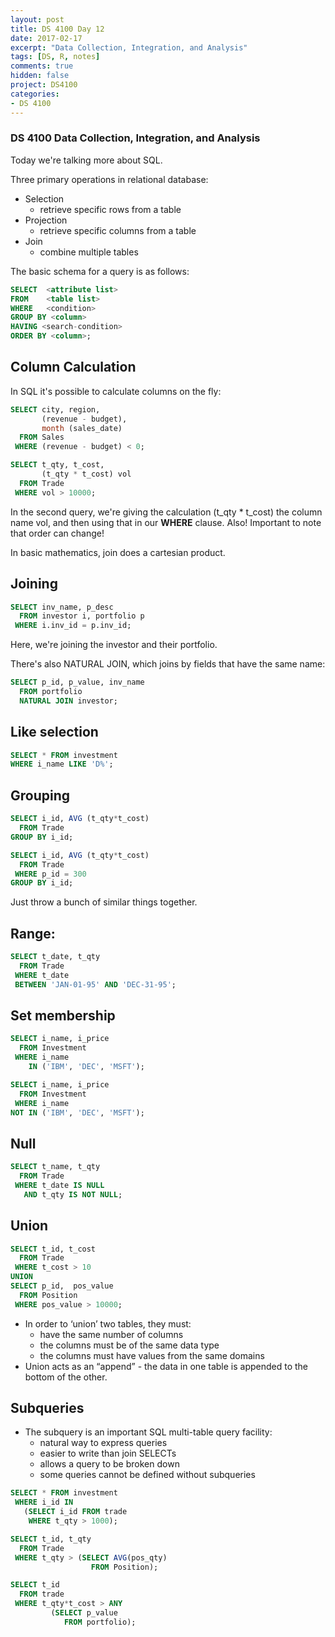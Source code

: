 ```yaml
---
layout: post
title: DS 4100 Day 12
date: 2017-02-17
excerpt: "Data Collection, Integration, and Analysis"
tags: [DS, R, notes]
comments: true
hidden: false
project: DS4100
categories:
- DS 4100
---
```


### DS 4100 Data Collection, Integration, and Analysis

Today we're talking more about SQL.

Three primary operations in relational database:

* Selection
	* retrieve specific rows from a table
* Projection
	* retrieve specific columns from a table
* Join
	* combine multiple tables

The basic schema for a query is as follows:

~~~ sql
SELECT 	<attribute list>
FROM 	<table list>
WHERE 	<condition>
GROUP BY <column>
HAVING <search-condition>
ORDER BY <column>;
~~~

## Column Calculation

In SQL it's possible to calculate columns on the fly:

~~~ sql
SELECT city, region, 
       (revenue - budget),
       month (sales_date)
  FROM Sales
 WHERE (revenue - budget) < 0;

SELECT t_qty, t_cost, 
       (t_qty * t_cost) vol
  FROM Trade
 WHERE vol > 10000;
~~~

In the second query, we're giving the calculation (t_qty * t_cost) the column name vol, and then using that in our **WHERE** clause.
Also! Important to note that order can change!

In basic mathematics, join does a cartesian product. 

## Joining

~~~ sql
SELECT inv_name, p_desc
  FROM investor i, portfolio p
 WHERE i.inv_id = p.inv_id;
~~~

Here, we're joining the investor and their portfolio.

There's also NATURAL JOIN, which joins by fields that have the same name:

~~~ sql
SELECT p_id, p_value, inv_name
  FROM portfolio 
  NATURAL JOIN investor;

~~~

## Like selection

~~~ sql
SELECT * FROM investment
WHERE i_name LIKE 'D%';
~~~


## Grouping

~~~ sql
SELECT i_id, AVG (t_qty*t_cost)
  FROM Trade
GROUP BY i_id;

SELECT i_id, AVG (t_qty*t_cost)
  FROM Trade
 WHERE p_id = 300
GROUP BY i_id;

~~~

Just throw a bunch of similar things together.

## Range:

~~~ sql
SELECT t_date, t_qty
  FROM Trade
 WHERE t_date 
 BETWEEN 'JAN-01-95' AND 'DEC-31-95';
~~~

## Set membership

~~~ sql
SELECT i_name, i_price
  FROM Investment
 WHERE i_name 
    IN ('IBM', 'DEC', 'MSFT');

SELECT i_name, i_price
  FROM Investment
 WHERE i_name 
NOT IN ('IBM', 'DEC', 'MSFT');

~~~

## Null

~~~ sql
SELECT t_name, t_qty
  FROM Trade
 WHERE t_date IS NULL
   AND t_qty IS NOT NULL; 
~~~


## Union

~~~ sql
SELECT t_id, t_cost
  FROM Trade
 WHERE t_cost > 10
UNION
SELECT p_id,  pos_value
  FROM Position
 WHERE pos_value > 10000;
~~~

* In order to ‘union’ two tables, they must:
	* have the same number of columns
	* the columns must be of the same data type
	* the columns must have values from the same domains
* Union acts as an “append” - the data in one table is appended to the bottom of the other.

## Subqueries

* The subquery is an important SQL multi-table query facility:
	* natural way to express queries
	* easier to write than join SELECTs
	* allows a query to be broken down
	* some queries cannot be defined without subqueries

~~~ sql
SELECT * FROM investment
 WHERE i_id IN 
   (SELECT i_id FROM trade
    WHERE t_qty > 1000);
~~~

~~~ sql
SELECT t_id, t_qty
  FROM Trade
 WHERE t_qty > (SELECT AVG(pos_qty)
                  FROM Position);
~~~

~~~ sql
SELECT t_id
  FROM trade
 WHERE t_qty*t_cost > ANY
         (SELECT p_value
            FROM portfolio);
~~~


























